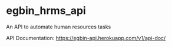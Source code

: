 # egbin_hrms_api
An API to automate human resources tasks

API Documentation: https://egbin-api.herokuapp.com/v1/api-doc/
